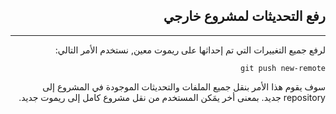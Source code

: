 <div dir=rtl>

## **رفع التحديثات لمشروع خارجي**
---

لرفع جميع التغييرات التي تم إحداثها على ريموت معين, نستخدم الأمر التالي:

```
git push new-remote
``` 
سوف يقوم هذا الأمر بنقل جميع الملفات والتحديثات الموجودة في المشروع إلى repository جديد.
بمعنى أخر يمَكن المستخدم من نقل مشروع كامل إلى ريموت جديد.



</div>

